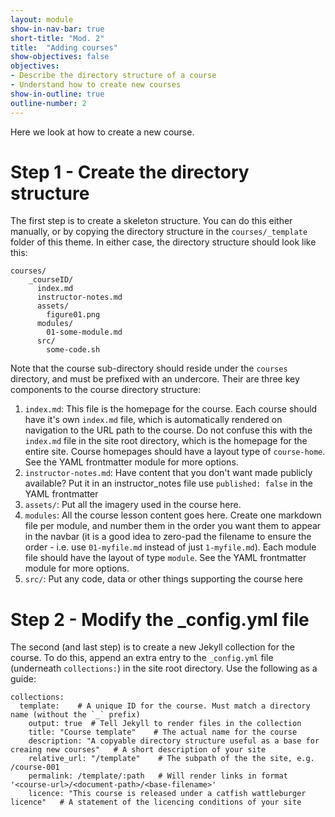 ```yaml
---
layout: module
show-in-nav-bar: true
short-title: "Mod. 2"
title:  "Adding courses"
show-objectives: false
objectives:
- Describe the directory structure of a course
- Understand how to create new courses
show-in-outline: true
outline-number: 2
---
```


Here we look at how to create a new course.

# Step 1 - Create the directory structure
The first step is to create a skeleton structure. You can do this either manually, or by copying the directory structure in the `courses/_template` folder of this theme. In either case, the directory structure should look like this:

```shell
courses/
    _courseID/
      index.md
      instructor-notes.md
      assets/
        figure01.png
      modules/
        01-some-module.md
      src/
        some-code.sh
```


Note that the course sub-directory should reside under the `courses` directory, and must be prefixed with an undercore. Their are three key components to the course directory structure:


1. `index.md`: This file is the homepage for the course. Each course should have it's own `index.md` file, which is automatically rendered on navigation to the URL path to the course. Do not confuse this with the `index.md` file in the site root directory, which is the homepage for the entire site. Course homepages should have a layout type of `course-home`. See the YAML frontmatter module for more options.
2. `instructor-notes.md`: Have content that you don't want made publicly available? Put it in an instructor_notes file use `published: false` in the YAML frontmatter
2. `assets/`: Put all the imagery used in the course here.
3. `modules`: All the course lesson content goes here. Create one markdown file per module, and number them in the order you want them to appear in the navbar (it is a good idea to zero-pad the filename to ensure the order - i.e. use `01-myfile.md` instead of just `1-myfile.md`). Each module file should have the layout of type `module`. See the YAML frontmatter module for more options.
4. `src/`: Put any code, data or other things supporting the course here

# Step 2 - Modify the \_config.yml file
The second (and last step) is to create a new Jekyll collection for the course. To do this, append an extra entry to the `_config.yml` file (underneath `collections:`) in the site root directory. Use the following as a guide:

```shell
collections:
  template:    # A unique ID for the course. Must match a directory name (without the `_` prefix)
    output: true  # Tell Jekyll to render files in the collection
    title: "Course template"    # The actual name for the course
    description: "A copyable directory structure useful as a base for creaing new courses"   # A short description of your site
    relative_url: "/template"    # The subpath of the the site, e.g. /course-001
    permalink: /template/:path   # Will render links in format '<course-url>/<document-path>/<base-filename>'
    licence: "This course is released under a catfish wattleburger licence"   # A statement of the licencing conditions of your site
```

